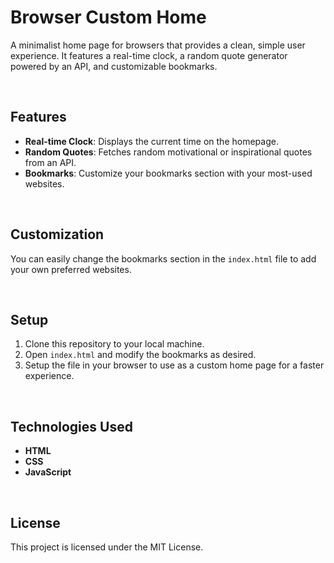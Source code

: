 # Browser Custom Home

A minimalist home page for browsers that provides a clean, simple user experience. It features a real-time clock, a random quote generator powered by an API, and customizable bookmarks.

<br>

## Features

- **Real-time Clock**: Displays the current time on the homepage.
- **Random Quotes**: Fetches random motivational or inspirational quotes from an API.
- **Bookmarks**: Customize your bookmarks section with your most-used websites.
  
<br>

## Customization

You can easily change the bookmarks section in the `index.html` file to add your own preferred websites.

<br>

## Setup

1. Clone this repository to your local machine.
2. Open `index.html` and modify the bookmarks as desired.
3. Setup the file in your browser to use as a custom home page for a faster experience.

<br>

## Technologies Used

- **HTML**
- **CSS**
- **JavaScript**

<br>

## License

This project is licensed under the MIT License.
